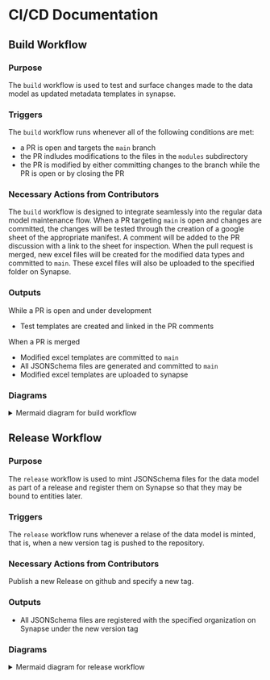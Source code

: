 # CI/CD Documentation
## Build Workflow

### Purpose
The `build` workflow is used to test and surface changes made to the data model as updated metadata templates in synapse.

### Triggers
The `build` workflow runs whenever all of the following conditions are met:
* a PR is open and targets the `main` branch
* the PR indludes modifications to the files in the `modules` subdirectory
* the PR is modified by either committing changes to the branch while the PR is open or by closing the PR

### Necessary Actions from Contributors
The `build` workflow is designed to integrate seamlessly into the regular data model maintenance flow. When a PR targeting `main` is open and changes are committed, the changes will be tested through the creation of a google sheet of the appropriate manifest. A comment will be added to the PR discussion with a link to the sheet for inspection.
When the pull request is merged, new excel files will be created for the modified data types and committed to `main`. These excel files will also be uploaded to the specified folder on Synapse.

### Outputs
While a PR is open and under development
* Test templates are created and linked in the PR comments

When a PR is merged
* Modified excel templates are committed to `main`
* All JSONSchema files are generated and committed to `main`
* Modified excel templates are uploaded to synapse


### Diagrams

<details>

<summary>Mermaid diagram for build workflow</summary>

```mermaid
%%{init: {"flowchart": {"defaultRenderer": "elk"}, "theme": "base", "themeVariables": {"fontSize": "12px", "lineColor": "#ffffff", "edgeLabelBackground": "#ffffff"}}}%%
    flowchart TD
        A[Create/Update PR] --> B{PR Action Type}
        B -->|opened/synchronize| C[PR trigger - paths: modules/**]
        B -->|labeled| D[PR labeled trigger]
        
        C --> E{Triggering actor<br>!=<br>commit-to-main-bot?}
        D --> E
        E -->|Yes| F[schema-convert job]
        E -->|No| Z1[Skip workflow]
        
        F --> F1[Create GitHub App Token]
        F1 --> F2[Checkout PR branch with token]
        F2 --> F3[Setup Python 3.10]
        F3 --> F4[Install libraries<br>from requirements.txt]
        F4 --> F5[List changed files<br>for manifest testing]
        F5 --> F6[Assemble CSV data model]
        F6 --> F7[Commit CSV changes]
        F7 --> F8[Convert CSV to JSON-LD]
        F8 --> F9[Commit JSON-LD changes]
        F9 --> F10[Identify changed manifests]
        F10 --> F11[Save changed manifests to output]
        F11 --> F12[Delay 60 seconds]
        
        F12 --> G{Action != labeled?}
        F12 --> H{Has automerge label?}
        
        G ---->|Yes| I[test job]
        H -->|Yes| H2{GitHub event != opened<br>and<br>GitHub event != synchronize?}
        
        H2 -->|Yes| J[merge job]
        H2 -->|No| Z2[Skip workflow]
        
        I --> I1[Print changed manifests]
        I1 --> I2[Create GitHub App Token]
        I2 --> I3[Checkout PR branch]
        I3 --> I4[Setup Python 3.10]
        I4 --> I5[Install libraries]
        I5 --> I6[Generate test manifests]
        I6 --> I7[Create Test Suite Report with Docker/R]
        I7 --> I8[Report test suite as PR comment]
        I8 --> I9[Upload test artifacts]
        
        J --> J1[Create GitHub App Token]
        J1 --> J2[Auto-merge PR with squash]
        J2 --> J3[Delete development branch]
        
        J3 --> K[generate-and-upload-manifests job]
        
        K --> K1[Print changed manifests]
        K1 --> K2[Create GitHub App Token]
        K2 --> K3[Checkout main branch]
        K3 --> K4[Setup Python 3.10]
        K4 --> K5[Install libraries]
        K5 --> K6[Generate changed manifests]
        K6 --> K7[Commit manifests to main]
        K7 --> K8[Generate JSONSchema]
        K8 --> K9[Commit schemas to main]
        K9 --> K10[Upload manifests to Synapse]
        
    subgraph Legend
        direction TB
        triggers[Triggers]
        jobs[Jobs]
        outputs[Outputs]
        triggers ~~~ jobs ~~~ outputs
        style triggers fill:#ffeb3b,stroke-width:0px
        style jobs fill:#e3f2fd,stroke-width:0px
        style outputs fill:#4caf50,stroke-width:0px
    end
    
    linkStyle default stroke: gray
    style A fill:#ffeb3b
    style C fill:#ffeb3b
    style D fill:#ffeb3b
    style F fill:#e3f2fd
    style I fill:#e3f2fd
    style J fill:#e3f2fd
    style K fill:#e3f2fd
    style F7 fill:#4caf50
    style F9 fill:#4caf50
    style I8 fill:#4caf50
    style I9 fill:#4caf50
    style J2 fill:#4caf50
    style K7 fill:#4caf50
    style K9 fill:#4caf50
    style K10 fill:#4caf50
```
</details>


## Release Workflow

### Purpose
The `release` workflow is used to mint JSONSchema files for the data model as part of a release and register them on Synapse so that they may be bound to entities later.

### Triggers
The `release` workflow runs whenever a relase of the data model is minted, that is, when a new version tag is pushed to the repository.

### Necessary Actions from Contributors
Publish a new Release on github and specify a new tag.

### Outputs
* All JSONSchema files are registered with the specified organization on Synapse under the new version tag


### Diagrams

<details>

<summary>Mermaid diagram for release workflow</summary>

```mermaid
%%{init: {"flowchart": {"defaultRenderer": "elk"}, "theme": "base", "themeVariables": {"fontSize": "12px", "lineColor": "#ffffff", "edgeLabelBackground": "#ffffff"}}}%%
    flowchart TD
    A[Create Git Tag] --> B[Push tag trigger]
    
    B --> C{Triggering actor<br>!=<br>commit-to-main-bot?}
    C -->|Yes| D[release job]
    C -->|No| Z[Skip workflow]
    
    D --> D1[Create GitHub App Token]
    D1 --> D2[Checkout main branch]
    D2 --> D3[Setup Python 3.10]
    D3 --> D4[Install libraries<br>from requirements.txt]
    D4 --> D5[Register JSONSchema to Synapse]
    subgraph Legend
        direction TB
        triggers[Triggers]
        jobs[Jobs]
        outputs[Outputs]
        triggers ~~~ jobs ~~~ outputs
        style triggers fill:#ffeb3b,stroke-width:0px
        style jobs fill:#e3f2fd,stroke-width:0px
        style outputs fill:#4caf50,stroke-width:0px
    end
    
    linkStyle default stroke: gray
    style A fill:#ffeb3b
    style B fill:#ffeb3b
    style D fill:#e3f2fd
    style D5 fill:#4caf50
```
</details>